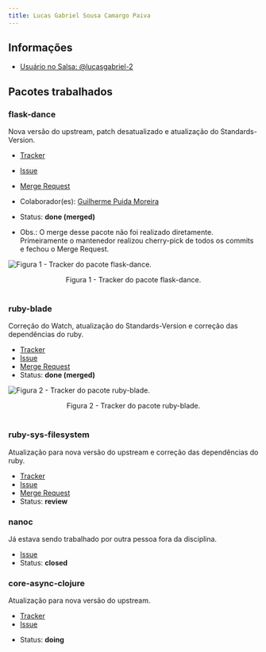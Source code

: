 ```yaml
---
title: Lucas Gabriel Sousa Camargo Paiva
---
```


## Informações

- [Usuário no Salsa: @lucasgabriel-2](https://salsa.debian.org/lucasgabriel-2)

## Pacotes trabalhados

### flask-dance

Nova versão do upstream, patch desatualizado e atualização do
Standards-Version.

- [Tracker](https://tracker.debian.org/pkg/flask-dance)
- [Issue](https://salsa.debian.org/debian-brasilia-team/docs/-/issues/62)
- [Merge Request](https://salsa.debian.org/python-team/packages/flask-dance/-/merge_requests/1)
- Colaborador(es): [Guilherme Puida Moreira](https://salsa.debian.org/puida)
- Status: **done (merged)**

- Obs.: O merge desse pacote não foi realizado diretamente. Primeiramente o mantenedor realizou cherry-pick de todos os commits e fechou o Merge Request.

![Figura 1 - Tracker do pacote flask-dance.](/Debian_Pacotes/assets/flask-dance.png)

<center> Figura 1 - Tracker do pacote flask-dance.</center>
<br>

### ruby-blade

Correção do Watch, atualização do Standards-Version e correção das dependências do ruby.

- [Tracker](https://tracker.debian.org/pkg/ruby-blade)
- [Issue](https://salsa.debian.org/debian-brasilia-team/docs/-/issues/72)
- [Merge Request](https://salsa.debian.org/ruby-team/ruby-blade/-/merge_requests/1)
- Status: **done (merged)**

![Figura 2 - Tracker do pacote ruby-blade.](/Debian_Pacotes/assets/ruby-blade.png)

<center> Figura 2 - Tracker do pacote ruby-blade.</center>
<br>

### ruby-sys-filesystem

Atualização para nova versão do upstream e correção das dependências do ruby.

- [Tracker](https://tracker.debian.org/pkg/ruby-sys-filesystem)
- [Issue](https://salsa.debian.org/debian-brasilia-team/docs/-/issues/85)
- [Merge Request](https://salsa.debian.org/ruby-team/ruby-sys-filesystem/-/merge_requests/2)
- Status: **review**

### nanoc

Já estava sendo trabalhado por outra pessoa fora da disciplina.

- [Issue](https://salsa.debian.org/debian-brasilia-team/docs/-/issues/115)
- Status: **closed**

### core-async-clojure

Atualização para nova versão do upstream.

- [Tracker](https://tracker.debian.org/pkg/core-async-clojure)
- [Issue](https://salsa.debian.org/debian-brasilia-team/docs/-/issues/131)
<!-- - [Merge Request]() -->
- Status: **doing**